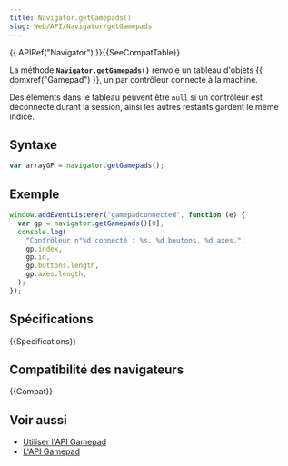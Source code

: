 ```yaml
---
title: Navigator.getGamepads()
slug: Web/API/Navigator/getGamepads
---
```


{{ APIRef("Navigator") }}{{SeeCompatTable}}

La méthode **`Navigator.getGamepads()`** renvoie un tableau d'objets {{ domxref("Gamepad") }}, un par contrôleur connecté à la machine.

Des éléments dans le tableau peuvent être `null` si un contrôleur est déconnecté durant la session, ainsi les autres restants gardent le même indice.

## Syntaxe

```js
var arrayGP = navigator.getGamepads();
```

## Exemple

```js
window.addEventListener("gamepadconnected", function (e) {
  var gp = navigator.getGamepads()[0];
  console.log(
    "Contrôleur n°%d connecté : %s. %d boutons, %d axes.",
    gp.index,
    gp.id,
    gp.buttons.length,
    gp.axes.length,
  );
});
```

## Spécifications

{{Specifications}}

## Compatibilité des navigateurs

{{Compat}}

## Voir aussi

- [Utiliser l'API Gamepad](/fr/docs/Web/Guide/API/Gamepad)
- [L'API Gamepad](/fr/docs/Web/API/Gamepad_API)
